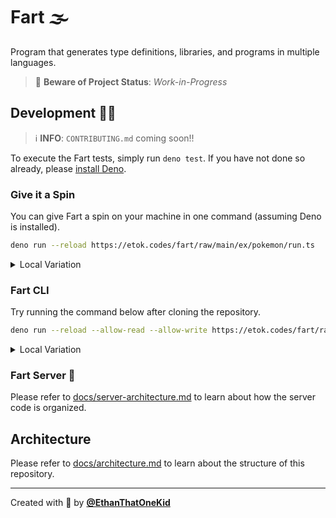 # Fart 🌫

Program that generates type definitions, libraries, and programs in multiple languages.

> 🚧 **Beware of Project Status**: _Work-in-Progress_

## Development 👨‍💻

> ℹ **INFO**: `CONTRIBUTING.md` coming soon!!

To execute the Fart tests, simply run `deno test`. If you have not done so already, please [install Deno](https://github.com/denoland/deno_install).

### Give it a Spin

You can give Fart a spin on your machine in one command (assuming Deno is installed).

```bash
deno run --reload https://etok.codes/fart/raw/main/ex/pokemon/run.ts
```

<details>
  <summary>Local Variation</summary>

```bash
deno run --reload ex/pokemon/run.ts
```

</details>

### Fart CLI

Try running the command below after cloning the repository.

```bash
deno run --reload --allow-read --allow-write https://etok.codes/fart/raw/main/std/cli/run.ts ./ex/pokemon/mod.fart --reg=ts --output=./ex/pokemon/mod.out.ts
```

<details>
  <summary>Local Variation</summary>

```bash
deno run --allow-read --allow-write std/cli.ts ./ex/pokemon.fart --reg=ts.deno --output=./ex/pokemon.ts
```

</details>

### Fart Server 📡

Please refer to [docs/server-architecture.md](https://etok.codes/fart/blob/main/docs/server-architecture.md) to learn about how the server code is organized.

## Architecture

Please refer to [docs/architecture.md](https://etok.codes/fart/blob/main/docs/architecture.md) to learn about the structure of this repository.

---

Created with 💖 by [**@EthanThatOneKid**](https://etok.codes/)
